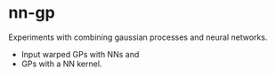 # nn-gp
Experiments with combining gaussian processes and neural networks. 

- Input warped GPs with NNs and 
- GPs with a NN kernel. 
